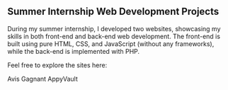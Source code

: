 ## Summer Internship Web Development Projects
During my summer internship, I developed two websites, showcasing my skills in both front-end and back-end web development. The front-end is built using pure HTML, CSS, and JavaScript (without any frameworks), while the back-end is implemented with PHP.

Feel free to explore the sites here:

Avis Gagnant
AppyVault
